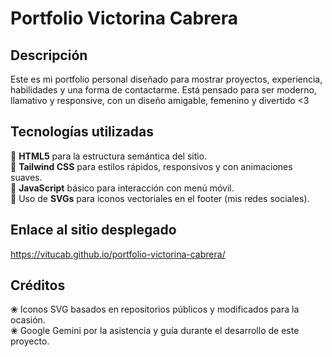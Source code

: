 # Portfolio Victorina Cabrera

## Descripción

Este es mi portfolio personal diseñado para mostrar proyectos, experiencia, habilidades y una forma de contactarme. Está pensado para ser moderno, llamativo y responsive, con un diseño amigable, femenino y divertido <3

## Tecnologías utilizadas

🎀 **HTML5** para la estructura semántica del sitio.  
🎀 **Tailwind CSS** para estilos rápidos, responsivos y con animaciones suaves.  
🎀 **JavaScript** básico para interacción con menú móvil.  
🎀 Uso de **SVGs** para iconos vectoriales en el footer (mis redes sociales).

## Enlace al sitio desplegado

https://vitucab.github.io/portfolio-victorina-cabrera/

## Créditos
 
❀ Iconos SVG basados en repositorios públicos y modificados para la ocasión.  
❀ Google Gemini por la asistencia y guía durante el desarrollo de este proyecto.
